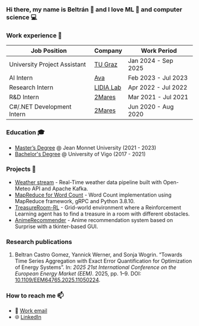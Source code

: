 ### Hi there, my name is Beltrán 👋 and I love ML 🤖 and computer science 💻

### Work experience 👔
| Job Position                 | Company                                        | Work Period         |
| ---------------------------- | ---------------------------------------------- | ------------------- |
| University Project Assistant | [TU Graz](https://www.tugraz.at)               | Jan 2024 - Sep 2025 |
| AI Intern                    | [Ava](https://www.ava.me/)                     | Feb 2023 - Jul 2023 |
| Research Intern              | [LIDIA Lab](https://www.udc.es/en/lidiagroup/) | Apr 2022 - Jul 2022 |
| R&D Intern                   | [2Mares](https://2mares.com/en/)               | Mar 2021 - Jul 2021 |
| C#/.NET Development Intern   | [2Mares](https://2mares.com/en/)               | Jun 2020 - Aug 2020 |

### Education 🎓
- [Master’s Degree](https://github.com/beltran99/master-diploma) @ Jean Monnet University (2021 - 2023)
- [Bachelor's Degree](https://github.com/beltran99/bachelor-diploma) @ University of Vigo (2017 - 2021)

### Projects 🐾
- [Weather stream](https://github.com/beltran99/weather-stream) - Real-Time weather data pipeline built with Open-Meteo API and Apache Kafka.
- [MapReduce for Word Count](https://github.com/beltran99/mapreduce) - Word Count implementation using MapReduce framework, gRPC and Python 3.8.10.
- [TreasureRoom-RL](https://github.com/beltran99/TreasureRoom-RL) - Grid-world environment where a Reinforcement Learning agent has to find a treasure in a room with different obstacles.
- [AnimeRecommender](https://github.com/beltran99/AnimeRecommender) - Anime recommendation system based on Surprise with a tkinter-based GUI.

### Research publications
1. Beltran Castro Gomez, Yannick Werner, and Sonja Wogrin. “Towards Time Series Aggregation with Exact Error Quantification for Optimization of Energy Systems”. In: _2025 21st International Conference on the European Energy Market (EEM)_. 2025, pp. 1–9. DOI: [10.1109/EEM64765.2025.11050224](https://doi.org/10.1109/EEM64765.2025.11050224).

### How to reach me 📫
- 📧 [Work email](mailto:beltran.castro.gomez@gmail.com)
- 🌐 [LinkedIn](https://www.linkedin.com/in/beltran-castro/)

<!--
**beltran99/beltran99** is a ✨ _special_ ✨ repository because its `README.md` (this file) appears on your GitHub profile.

Here are some ideas to get you started:

- 🔭 I’m currently working on ...
- 🌱 I’m currently learning ...
- 👯 I’m looking to collaborate on ...
- 🤔 I’m looking for help with ...
- 💬 Ask me about ...
- 📫 How to reach me: ...
- 😄 Pronouns: ...
- ⚡ Fun fact: ...
-->
